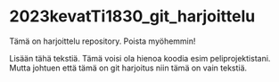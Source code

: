 # 2023kevatTi1830_git_harjoittelu
Tämä on harjoittelu repository. Poista myöhemmin!

Lisään tähä tekstiä. Tämä voisi ola hienoa koodia esim peliprojektistani.
Mutta johtuen että tämä on git harjoitus niin tämä on vain tekstiä.
